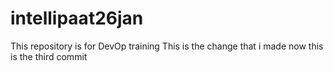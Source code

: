 # intellipaat26jan
This repository is for DevOp training
This is the change that i made
now this is the third commit
